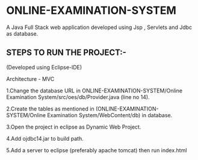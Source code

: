 # ONLINE-EXAMINATION-SYSTEM
A Java Full Stack web application developed using Jsp , Servlets and Jdbc  as database.


STEPS TO RUN THE PROJECT:-
---------------------------
(Developed using Eclipse-IDE)

Architecture - MVC

1.Change the database URL in ONLINE-EXAMINATION-SYSTEM/Online Examination System/src/oes/db/Provider.java (line no 14).

2.Create the tables as mentioned in (ONLINE-EXAMINATION-SYSTEM/Online Examination System/WebContent/db) in database.

3.Open the project in eclipse as Dynamic Web Project.

4.Add ojdbc14.jar to build path.

5.Add a server to eclipse (preferably apache tomcat) then run index.html
